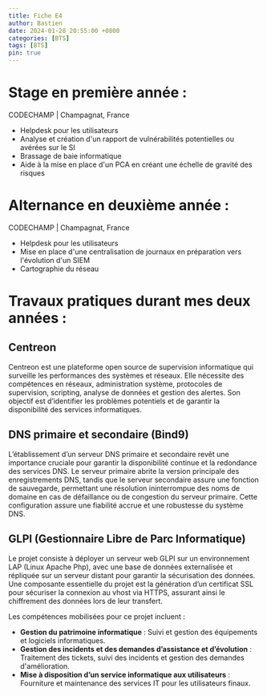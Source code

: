 ```yaml
---
title: Fiche E4
author: Bastien
date: 2024-01-28 20:55:00 +0800
categories: [BTS]
tags: [BTS]
pin: true
--- 
```

# Stage en première année :

CODECHAMP | Champagnat, France

- Helpdesk pour les utilisateurs
- Analyse et création d'un rapport de vulnérabilités potentielles ou avérées sur le SI
- Brassage de baie informatique
- Aide à la mise en place d'un PCA en créant une échelle de gravité des risques

# Alternance en deuxième année : 

CODECHAMP | Champagnat, France

- Helpdesk pour les utilisateurs
- Mise en place d'une centralisation de journaux en préparation vers l'évolution d'un SIEM
- Cartographie du réseau

# Travaux pratiques durant mes deux années : 

## Centreon

Centreon est une plateforme open source de supervision informatique qui surveille les performances des systèmes et réseaux. Elle nécessite des compétences en réseaux, administration système, protocoles de supervision, scripting, analyse de données et gestion des alertes. Son objectif est d’identifier les problèmes potentiels et de garantir la disponibilité des services informatiques.

## DNS primaire et secondaire (Bind9)

L’établissement d’un serveur DNS primaire et secondaire revêt une importance cruciale pour garantir la disponibilité continue et la redondance des services DNS. Le serveur primaire abrite la version principale des enregistrements DNS, tandis que le serveur secondaire assure une fonction de sauvegarde, permettant une résolution ininterrompue des noms de domaine en cas de défaillance ou de congestion du serveur primaire. Cette configuration assure une fiabilité accrue et une robustesse du système DNS.


## GLPI (Gestionnaire Libre de Parc Informatique)

Le projet consiste à déployer un serveur web GLPI sur un environnement LAP (Linux Apache Php), avec une base de données externalisée et répliquée sur un serveur distant pour garantir la sécurisation des données. Une composante essentielle du projet est la génération d’un certificat SSL pour sécuriser la connexion au vhost via HTTPS, assurant ainsi le chiffrement des données lors de leur transfert.

Les compétences mobilisées pour ce projet incluent :

- **Gestion du patrimoine informatique** : Suivi et gestion des équipements et logiciels informatiques.
- **Gestion des incidents et des demandes d’assistance et d’évolution** : Traitement des tickets, suivi des incidents et gestion des demandes d'amélioration.
- **Mise à disposition d’un service informatique aux utilisateurs** : Fourniture et maintenance des services IT pour les utilisateurs finaux.

